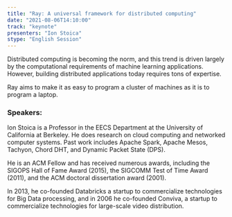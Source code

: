```yaml
---
title: "Ray: A universal framework for distributed computing"
date: "2021-08-06T14:10:00"
track: "keynote"
presenters: "Ion Stoica"
stype: "English Session"
---
```

Distributed computing is becoming the norm, and this trend is driven largely by the computational requirements of machine learning applications. However, building distributed applications today requires tons of expertise. 

Ray aims to make it as easy to program a cluster of machines as it is to program a laptop.

### Speakers:
  Ion Stoica is a Professor in the EECS Department at the University of California at Berkeley. He does research on cloud computing and networked computer systems. Past work includes Apache Spark, Apache Mesos, Tachyon, Chord DHT, and Dynamic Packet State (DPS). 
 
  He is an ACM Fellow and has received numerous awards, including the SIGOPS Hall of Fame Award (2015), the SIGCOMM Test of Time Award (2011), and the ACM doctoral dissertation award (2001). 
 
  In 2013, he co-founded Databricks a startup to commercialize technologies for Big Data processing, and in 2006 he co-founded Conviva, a startup to commercialize technologies for large-scale video distribution.
